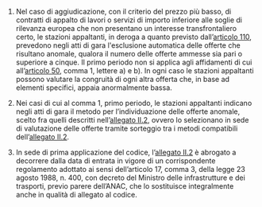 1. Nel caso di aggiudicazione, con il criterio del prezzo più basso, di contratti di appalto di lavori o servizi di importo inferiore alle soglie di rilevanza europea che non presentano un interesse transfrontaliero certo, le stazioni appaltanti, in deroga a quanto previsto dall’[articolo 110](/articolo-110/2), prevedono negli atti di gara l'esclusione automatica delle offerte che risultano anomale, qualora il numero delle offerte ammesse sia pari o superiore a cinque. Il primo periodo non si applica agli affidamenti di cui all’[articolo 50](/articolo-50/2), comma 1, lettere a) e b). In ogni caso le stazioni appaltanti possono valutare la congruità di ogni altra offerta che, in base ad elementi specifici, appaia anormalmente bassa.

2. Nei casi di cui al comma 1, primo periodo, le stazioni appaltanti indicano negli atti di gara il metodo per l’individuazione delle offerte anomale, scelto fra quelli descritti nell’[allegato II.2](/section/attachment-2-2/2), ovvero lo selezionano in sede di valutazione delle offerte tramite sorteggio tra i metodi compatibili dell’[allegato II.2](/section/attachment-2-2/2).

3. In sede di prima applicazione del codice, l’[allegato II.2](/section/attachment-2-2/2) è abrogato a decorrere dalla data di entrata in vigore di un corrispondente regolamento adottato ai sensi dell’articolo 17, comma 3, della legge 23 agosto 1988, n. 400, con decreto del Ministro delle infrastrutture e dei trasporti, previo parere dell’ANAC, che lo sostituisce integralmente anche in qualità di allegato al codice.